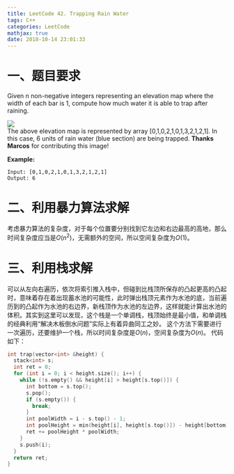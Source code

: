 ```yaml
---
title: LeetCode 42. Trapping Rain Water
tags: C++
categories: LeetCode
mathjax: true
date: 2018-10-14 23:01:33
---
```


# 一、题目要求
Given n non-negative integers representing an elevation map where the width of each bar is 1, compute how much water it is able to trap after raining.

![](http://www.leetcode.com/static/images/problemset/rainwatertrap.png)  
The above elevation map is represented by array [0,1,0,2,1,0,1,3,2,1,2,1]. In this case, 6 units of rain water (blue section) are being trapped.  **Thanks Marcos** for contributing this image!

**Example:**
```
Input: [0,1,0,2,1,0,1,3,2,1,2,1]
Output: 6
```
<!--more-->
# 二、利用暴力算法求解
考虑暴力算法的复杂度，对于每个位置要分别找到它左边和右边最高的高地，那么时间复杂度应当是$O(n^2)$，无需额外的空间，所以空间复杂度为$O(1)$。

# 三、利用栈求解
可以从左向右遍历，依次将索引推入栈中，但碰到比栈顶所保存的凸起更高的凸起时，意味着存在着出现蓄水池的可能性，此时弹出栈顶元素作为水池的底，当前遍历到的凸起作为水池的右边界，新栈顶作为水池的左边界，这样就能计算出水池的体积。其实到这里可以发现，这个栈是一个单调栈，栈顶始终是最小值，和单调栈的经典利用“解决木板倒水问题”实际上有着异曲同工之妙。
这个方法下需要进行一次遍历，还要维护一个栈，所以时间复杂度是$O(n)$，空间复杂度为$O(n)$。
代码如下：
```cpp
int trap(vector<int> &height) {
  stack<int> s;
  int ret = 0;
  for (int i = 0; i < height.size(); i++) {
    while (!s.empty() && height[i] > height[s.top()]) {
      int bottom = s.top();
      s.pop();
      if (s.empty()) {
        break;
      }
      int poolWidth = i - s.top() - 1;
      int poolHeight = min(height[i], height[s.top()]) - height[bottom];
      ret += poolHeight * poolWidth;
    }
    s.push(i);
  }
  return ret;
}
```